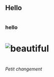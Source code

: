 # <h2>Hello<h2>
# <h3>hello<h3>
# <img src="https://octodex.github.com/images/yaktocat.png" alt="beautiful">



























# <h6>Petit changement<h6>
